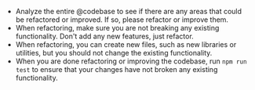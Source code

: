 - Analyze the entire @codebase to see if there are any areas that could be refactored or improved. If so, please refactor or improve them.
- When refactoring, make sure you are not breaking any existing functionality. Don't add any new features, just refactor.
- When refactoring, you can create new files, such as new libraries or utilities, but you should not change the existing functionality.
- When you are done refactoring or improving the codebase, run `npm run test` to ensure that your changes have not broken any existing functionality.